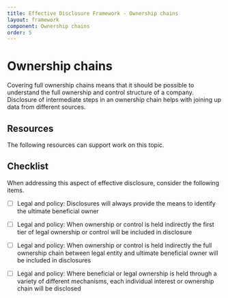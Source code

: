 ```yaml
---
title: Effective Disclosure Framework - Ownership chains
layout: framework
component: Ownership chains
order: 5
---
```


# Ownership chains

Covering full ownership chains means that it should be possible to understand the full ownership and control structure of a company. Disclosure of intermediate steps in an ownership chain helps with joining up data from different sources.

## Resources

The following resources can support work on this topic.

## Checklist

When addressing this aspect of effective disclosure, consider the following items.

* [ ]  Legal and policy: Disclosures will always provide the means to identify the ultimate beneficial owner

* [ ]  Legal and policy: When ownership or control is held indirectly the first tier of legal ownership or control will be included in disclosure

* [ ]  Legal and policy: When ownership or control is held indirectly the full ownership chain between legal entity and ultimate beneficial owner will be included in disclosures

* [ ]  Legal and policy: Where beneficial or legal ownership is held through a variety of different mechanisms, each individual interest or ownership chain will be disclosed